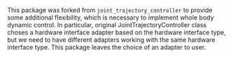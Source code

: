 This package was forked from `joint_trajectory_controller` to provide some
additional flexibility, which is necessary to implement whole body dynamic
control. In particular, original JointTrajectoryController class choses a
hardware interface adapter based on the hardware interface type, but we need to
have different adapters working with the same hardware interface type. This
package leaves the choice of an adapter to user.
